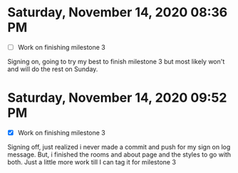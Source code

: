 # Saturday, November 14, 2020 08:36 PM
- [ ] Work on finishing milestone 3

Signing on, going to try my best to finish milestone 3 but most likely won't and will do the rest on Sunday.

# Saturday, November 14, 2020 09:52 PM
- [x] Work on finishing milestone 3

Signing off, just realized i never made a commit and push for my sign on log message. But, i finished the rooms and about page and the styles to go with both. Just a little more work till I can tag it for milestone 3